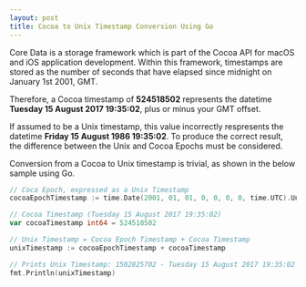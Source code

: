 ```yaml
---
layout: post
title: Cocoa to Unix Timestamp Conversion Using Go
---
```


Core Data is a storage framework which is part of the Cocoa API for macOS and iOS application development. Within this framework, timestamps are stored as the number of seconds that have elapsed since midnight on January 1st 2001, GMT.

Therefore, a Cocoa timestamp of **524518502** represents the datetime **Tuesday 15 August 2017 19:35:02**, plus or minus your GMT offset.

If assumed to be a Unix timestamp, this value incorrectly respresents the datetime **Friday 15 August 1986 19:35:02**. To produce the correct result, the difference between the Unix and Cocoa Epochs must be considered.

Conversion from a Cocoa to Unix timestamp is trivial, as shown in the below sample using Go.

```go
// Coca Epoch, expressed as a Unix Timestamp
cocoaEpochTimestamp := time.Date(2001, 01, 01, 0, 0, 0, 0, time.UTC).Unix()

// Cocoa Timestamp (Tuesday 15 August 2017 19:35:02)
var cocoaTimestamp int64 = 524518502

// Unix Timestamp = Cocoa Epoch Timestamp + Cocoa Timestamp
unixTimestamp := cocoaEpochTimestamp + cocoaTimestamp

// Prints Unix Timestamp: 1502825702 - Tuesday 15 August 2017 19:35:02
fmt.Println(unixTimestamp)
```
